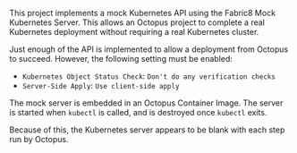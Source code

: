 This project implements a mock Kubernetes API using the Fabric8 Mock Kubernetes Server. This allows an Octopus project to complete a real Kubernetes deployment without requiring a real Kubernetes cluster.

Just enough of the API is implemented to allow a deployment from Octopus to succeed. However, the following setting must be enabled:

* `Kubernetes Object Status Check`: `Don't do any verification checks`
* `Server-Side Apply`: `Use client-side apply`

The mock server is embedded in an Octopus Container Image. The server is started when `kubectl` is called, and is destroyed once `kubectl` exits.

Because of this, the Kubernetes server appears to be blank with each step run by Octopus.